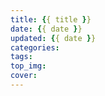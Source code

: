 ```yaml
---
title: {{ title }}
date: {{ date }}
updated: {{ date }}
categories: 
tags: 
top_img: 
cover: 
---
```

